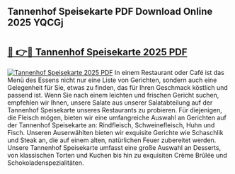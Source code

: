 ## Tannenhof Speisekarte PDF Download Online 2025 YQCGj

# <h2><a href="http://gc9hzpn.nevu.top/?p=Tannenhof+Speisekarte">🔗 👉🔴 Tannenhof Speisekarte 2025 PDF</a></h2>

[![Tannenhof Speisekarte 2025 PDF](https://i.imgur.com/dBaPXMq.png)](http://gc9hzpn.nevu.top/?p=Tannenhof+Speisekarte)
In einem Restaurant oder Café ist das Menü des Essens nicht nur eine Liste von Gerichten, sondern auch eine Gelegenheit für Sie, etwas zu finden, das für Ihren Geschmack köstlich und passend ist. Wenn Sie nach einem leichten und frischen Gericht suchen, empfehlen wir Ihnen, unsere Salate aus unserer Salatabteilung auf der Tannenhof Speisekarte unseres Restaurants zu probieren. Für diejenigen, die Fleisch mögen, bieten wir eine umfangreiche Auswahl an Gerichten auf der Tannenhof Speisekarte an: Rindfleisch, Schweinefleisch, Huhn und Fisch. Unseren Auserwählten bieten wir exquisite Gerichte wie Schaschlik und Steak an, die auf einem alten, natürlichen Feuer zubereitet werden. Unsere Tannenhof Speisekarte umfasst eine große Auswahl an Desserts, von klassischen Torten und Kuchen bis hin zu exquisiten Crème Brûlée und Schokoladenspezialitäten.
